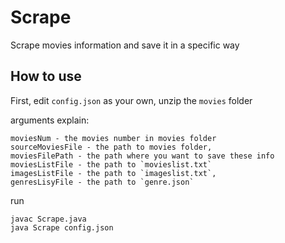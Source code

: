 # Scrape

Scrape movies information and save it in a specific way

## How to use

First, edit `config.json` as your own, unzip the  `movies` folder

arguments explain:

```
moviesNum - the movies number in movies folder
sourceMoviesFile - the path to movies folder,
moviesFilePath - the path where you want to save these info
moviesListFile - the path to `movieslist.txt`
imagesListFile - the path to `imageslist.txt`,
genresLisyFile - the path to `genre.json` 
```

run

```
javac Scrape.java
java Scrape config.json
```

